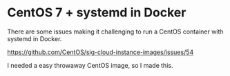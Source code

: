 # CentOS 7 + systemd in Docker

There are some issues making it challenging to run a CentOS container with
systemd in Docker.

https://github.com/CentOS/sig-cloud-instance-images/issues/54

I needed a easy throwaway CentOS image, so I made this.
